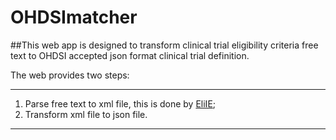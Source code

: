 # OHDSImatcher
##This web app is designed to transform clinical trial eligibility criteria free text to OHDSI accepted json format clinical trial definition.

The web provides two steps: 

-----------------------
1. Parse free text to xml file, this is done by  [EliIE](https://github.com/Tian312/EliIE);
2. Transform xml file to json file.
-----------------------
